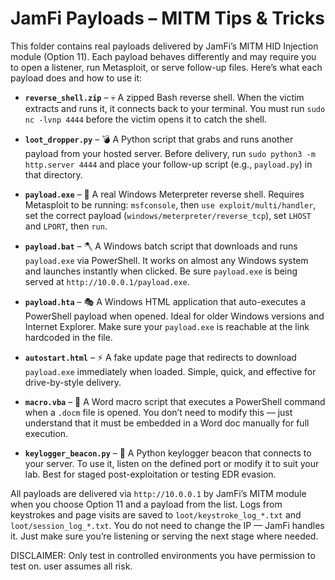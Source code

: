 # JamFi Payloads – MITM Tips & Tricks

This folder contains real payloads delivered by JamFi’s MITM HID Injection module (Option 11). Each payload behaves differently and may require you to open a listener, run Metasploit, or serve follow-up files. Here’s what each payload does and how to use it:

- **`reverse_shell.zip`** – 💀 A zipped Bash reverse shell. When the victim extracts and runs it, it connects back to your terminal. You must run `sudo nc -lvnp 4444` before the victim opens it to catch the shell.

- **`loot_dropper.py`** – 💣 A Python script that grabs and runs another payload from your hosted server. Before delivery, run `sudo python3 -m http.server 4444` and place your follow-up script (e.g., `payload.py`) in that directory.

- **`payload.exe`** – 💉 A real Windows Meterpreter reverse shell. Requires Metasploit to be running: `msfconsole`, then `use exploit/multi/handler`, set the correct payload (`windows/meterpreter/reverse_tcp`), set `LHOST` and `LPORT`, then `run`.

- **`payload.bat`** – 🪓 A Windows batch script that downloads and runs `payload.exe` via PowerShell. It works on almost any Windows system and launches instantly when clicked. Be sure `payload.exe` is being served at `http://10.0.0.1/payload.exe`.

- **`payload.hta`** – 🎭 A Windows HTML application that auto-executes a PowerShell payload when opened. Ideal for older Windows versions and Internet Explorer. Make sure your `payload.exe` is reachable at the link hardcoded in the file.

- **`autostart.html`** – ⚡ A fake update page that redirects to download `payload.exe` immediately when loaded. Simple, quick, and effective for drive-by-style delivery.

- **`macro.vba`** – 📎 A Word macro script that executes a PowerShell command when a `.docm` file is opened. You don’t need to modify this — just understand that it must be embedded in a Word doc manually for full execution.

- **`keylogger_beacon.py`** – 👀 A Python keylogger beacon that connects to your server. To use it, listen on the defined port or modify it to suit your lab. Best for staged post-exploitation or testing EDR evasion.

All payloads are delivered via `http://10.0.0.1` by JamFi’s MITM module when you choose Option 11 and a payload from the list. 
Logs from keystrokes and page visits are saved to `loot/keystroke_log_*.txt` and `loot/session_log_*.txt`. 
You do not need to change the IP — JamFi handles it. Just make sure you’re listening or serving the next stage where needed. 


DISCLAIMER: Only test in controlled environments you have permission to test on. user assumes all risk.
